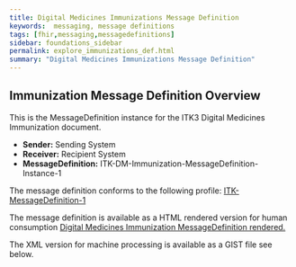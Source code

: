 ```yaml
---
title: Digital Medicines Immunizations Message Definition
keywords:  messaging, message definitions
tags: [fhir,messaging,messagedefinitions]
sidebar: foundations_sidebar
permalink: explore_immunizations_def.html
summary: "Digital Medicines Immunizations Message Definition"
---
```




## Immunization Message Definition Overview ##

This is the MessageDefinition instance for the ITK3 Digital Medicines Immunization document.

- **Sender:**  Sending System
- **Receiver:** Recipient System
- **MessageDefinition:** ITK-DM-Immunization-MessageDefinition-Instance-1

The message definition conforms to the following profile: [ITK-MessageDefinition-1](https://fhir.nhs.uk/STU3/StructureDefinition/ITK-MessageDefinition-1)

The message definition is available as a HTML rendered version for human consumption [Digital Medicines Immunization MessageDefinition rendered.](https://fhir.nhs.uk/STU3/MessageDefinition/ITK-DM-Immunization-MessageDefinition-1) 

The XML version for machine processing is available as a GIST file see below.

<script src="https://gist.github.com/IOPS-DEV/2df98755896805e73c56f2e2164f1ee8.js"></script>

